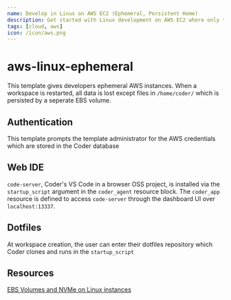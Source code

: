 ```yaml
---
name: Develop in Linux on AWS EC2 (Ephemeral, Persistent Home)
description: Get started with Linux development on AWS EC2 where only the home volume is persisted.
tags: [cloud, aws]
icon: /icon/aws.png
---
```


# aws-linux-ephemeral

This template gives developers ephemeral AWS instances. When a workspace is restarted, all data is lost except files in `/home/coder/` which is persisted by a seperate EBS volume.

## Authentication

This template prompts the template administrator for the AWS credentials which are stored in the Coder database

## Web IDE

`code-server`, Coder's VS Code in a browser OSS project, is installed via the `startup_script` argument in the `coder_agent`
resource block. The `coder_app` resource is defined to access `code-server` through
the dashboard UI over `localhost:13337`.

## Dotfiles

At workspace creation, the user can enter their dotfiles repository which Coder clones and runs in the `startup_script`

## Resources

[EBS Volumes and NVMe on Linux instances](https://docs.aws.amazon.com/AWSEC2/latest/UserGuide/nvme-ebs-volumes.html)




